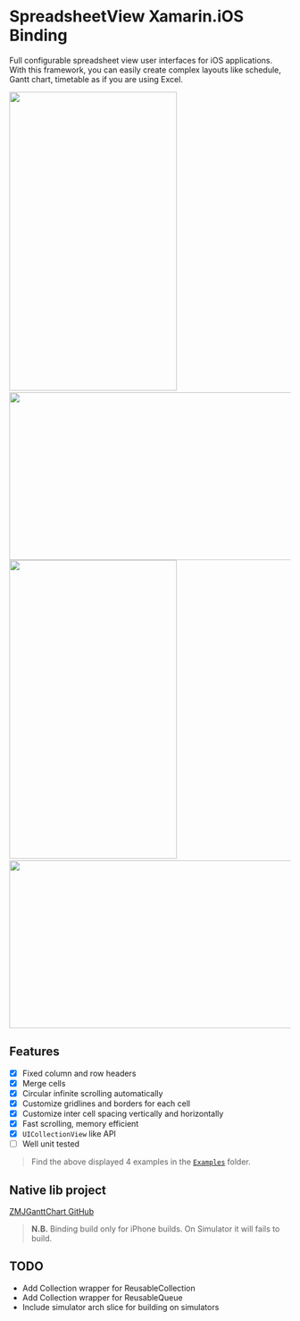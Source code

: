 # SpreadsheetView Xamarin.iOS Binding

Full configurable spreadsheet view user interfaces for iOS applications. With this framework, you can easily create complex layouts like schedule, Gantt chart, timetable as if you are using Excel.

<img src="Resource/DailySchedule_portrait.png" style="width: 300px; height: 534px;" width="300" height="534"></img>&nbsp;&nbsp;<img src="Resource/DailySchedule_landscape.png" style="width: 534px; height: 300px;" width="534" height="300"></img><br>
<img src="Resource/Timetable.png" style="width: 300px; height: 534px;" width="300" height="534"></img>&nbsp;&nbsp;
<img src="Resource/GanttChart.png" style="width: 534px; height: 300px;" width="534" height="300"></img>

## Features

- [x] Fixed column and row headers
- [x] Merge cells
- [x] Circular infinite scrolling automatically
- [x] Customize gridlines and borders for each cell
- [x] Customize inter cell spacing vertically and horizontally
- [x] Fast scrolling, memory efficient
- [x] `UICollectionView` like API
- [ ] Well unit tested

> Find the above displayed 4 examples in the [`Examples`](/samples) folder.

## Native lib project

[ZMJGanttChart GitHub](https://github.com/keshiim/ZMJGanttChart)

> __N.B.__ Binding build only for iPhone builds. On Simulator it will fails to build.

## TODO

- Add Collection wrapper for ReusableCollection
- Add Collection wrapper for ReusableQueue
- Include simulator arch slice for building on simulators